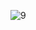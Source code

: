 ![9](https://user-images.githubusercontent.com/102294177/197362363-325a4637-37d4-4ed1-827d-f9a034ef581a.jpg)
